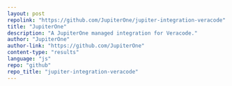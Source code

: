 ```yaml
---
layout: post
repolink: "https://github.com/JupiterOne/jupiter-integration-veracode"
title: "JupiterOne"
description: "A JupiterOne managed integration for Veracode."
author: "JupiterOne"
author-link: "https://github.com/JupiterOne"
content-type: "results"
language: "js"
repo: "github"
repo_title: "jupiter-integration-veracode"
---
```

